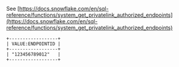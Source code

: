 See [https://docs.snowflake.com/en/sql-reference/functions/system_get_privatelink_authorized_endpoints](https://docs.snowflake.com/en/sql-reference/functions/system_get_privatelink_authorized_endpoints)
```
+------------------+
| VALUE:ENDPOINTID |
+------------------+
| "123456789012"   |
+------------------+
```
